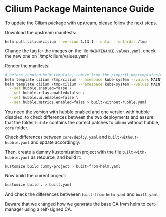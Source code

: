# Cilium Package Maintenance Guide

To update the Cilium package with upstream, please follow the next steps.

Download the upstream manifests:

```bash
helm pull cilium/cilium --version 1.13.1 --untar --untardir /tmp
```

Change the tag for the images on the file `MAINTENANCE.values.yaml`, check the new one on `/tmp/cilium/values.yaml

Render the manifests:

```bash
# before running helm template, remove from the /tmp/cilium/templates/validation.yaml the ServiceMonitor capability check, otherwise it will not work
helm template cilium /tmp/cilium --namespace kube-system --values MAINTENANCE.values.yaml > built-with-hubble.yaml
helm template cilium /tmp/cilium --namespace kube-system --values MAINTENANCE.values.yaml \
  --set hubble.enabled=false \
  --set hubble.relay.enabled=false \
  --set hubble.ui.enabled=false \
  --set hubble.metrics.enabled=false > built-without-hubble.yaml
```

You need the version with hubble enabled and one version with hubble disabled, to check differences between the two
deployments and assure that the folder `hubble` contains the correct patches to cilium without hubble, `core` folder.

Check differences between `core/deploy.yaml` and `built-without-hubble.yaml` and update accordingly.

Then, create a dummy kustomization project with the file `built-with-hubble.yaml` as resource, and build it:

```bash
kustomize build dummy-project > built-from-helm.yaml
```

Now build the current project:

```bash
kustomize build . > built.yaml
```

And check the differences betweeen `built-from-helm.yaml` and `built.yaml`

Beware that we changed how we generate the base CA from helm to cert-manager using a self-signed CA.